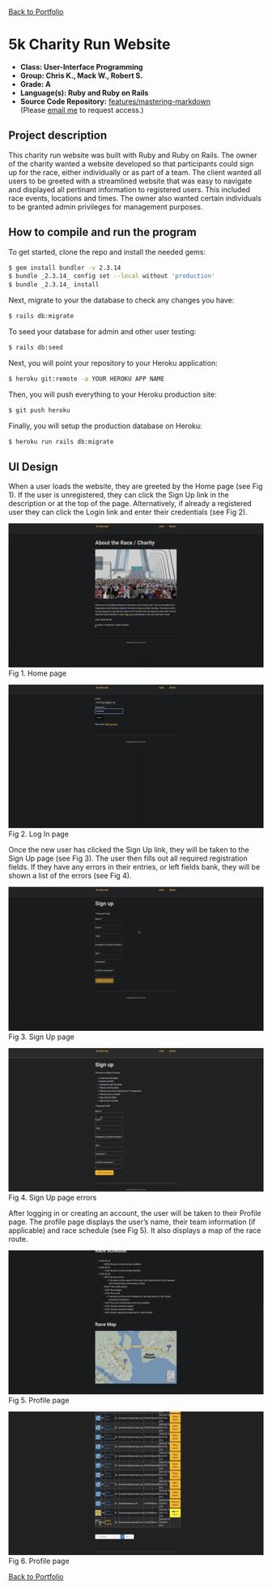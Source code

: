 [Back to Portfolio](index.md)

5k Charity Run Website
===============

-   **Class: User-Interface Programming** 
-   **Group: Chris K., Mack W., Robert S.** 
-   **Grade: A** 
-   **Language(s): Ruby and Ruby on Rails** 
-   **Source Code Repository:** [features/mastering-markdown](https://github.com/rbsquires/BC_race_app.git/)  
    (Please [email me](mailto:mwessels@csustudent.net?subject=GitHub%20Access) to request access.)

    

## Project description

This charity run website was built with Ruby and Ruby on Rails. The owner of the charity wanted a website developed so that participants could sign up for the race, either individually or as part of a team. The client wanted all users to be greeted with a streamlined website that was easy to navigate and displayed all pertinant information to registered users. This included race events, locations and times. The owner also wanted certain individuals to be granted admin privileges for management purposes.

## How to compile and run the program

To get started, clone the repo and install the needed gems:
```bash
$ gem install bundler -v 2.3.14
$ bundle _2.3.14_ config set --local without 'production'
$ bundle _2.3.14_ install
```
Next, migrate to your the database to check any changes you have:
```bash
$ rails db:migrate
```

To seed your database for admin and other user testing:
```bash
$ rails db:seed
```

Next, you will point your repository to your Heroku application:
```bash
$ heroku git:remote -a YOUR HEROKU APP NAME
```

Then, you will push everything to your Heroku production site:
```bash
$ git push heroku
```

Finally, you will setup the production database on Heroku:
```bash
$ heroku run rails db:migrate
```

## UI Design

When a user loads the website, they are greeted by the Home page (see Fig 1). If the user is unregistered, they can click the Sign Up link in the description or at the top of the page. Alternatively, if already a registered user they can click the Login link and enter their credentials (see Fig 2).

![screenshot](images/funrun_fig1.png)  
Fig 1. Home page

![screenshot](images/funrun_fig2.png)  
Fig 2. Log In page

Once the new user has clicked the Sign Up link, they will be taken to the Sign Up page (see Fig 3). The user then fills out all required registration fields. If they have any errors in their entries, or left fields bank, they will be shown a list of the errors (see Fig 4).

![screenshot](images/funrun_fig3.png)  
Fig 3. Sign Up page

![screenshot](images/funrun_fig4.png)  
Fig 4. Sign Up page errors

After logging in or creating an account, the user will be taken to their Profile page. The profile page displays the user’s name, their team information (if applicable) and race schedule (see Fig 5). It also displays a map of the race route.

![screenshot](images/funrun_fig5.png)  
Fig 5. Profile page

![screenshot](images/funrun_fig6.png)  
Fig 6. Profile page



[Back to Portfolio](index.md)
